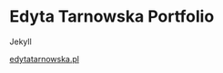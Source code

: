 Edyta Tarnowska Portfolio
===================

Jekyll

<a href="https://edytatarnowska.pl
" target="_blank">edytatarnowska.pl
</a>
